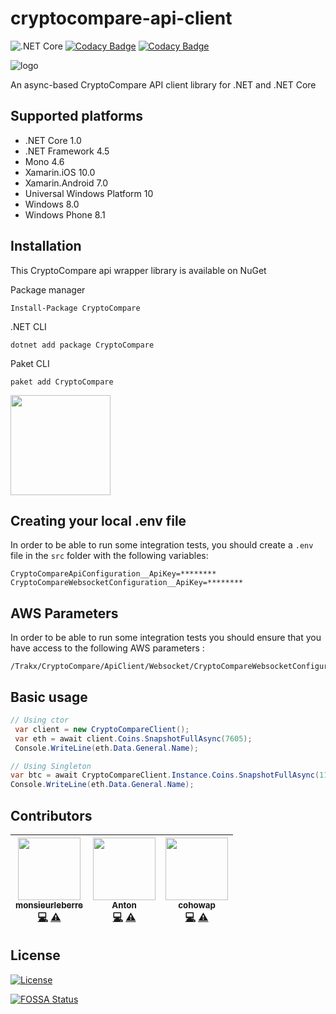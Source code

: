 # cryptocompare-api-client

![.NET Core](https://github.com/trakx/cryptocompare-api-client/workflows/.NET%20Core/badge.svg) 
[![Codacy Badge](https://app.codacy.com/project/badge/Grade/cc015709dab343b89b53eb42314ac159)](https://www.codacy.com/gh/trakx/cryptocompare-api-client/dashboard?utm_source=github.com&amp;utm_medium=referral&amp;utm_content=trakx/cryptocompare-api-client&amp;utm_campaign=Badge_Grade) 
[![Codacy Badge](https://app.codacy.com/project/badge/Coverage/cc015709dab343b89b53eb42314ac159)](https://www.codacy.com/gh/trakx/cryptocompare-api-client/dashboard?utm_source=github.com&utm_medium=referral&utm_content=trakx/cryptocompare-api-client&utm_campaign=Badge_Coverage)

![logo](https://raw.githubusercontent.com/joancaron/cryptocompare-api/master/cryptocompare_logo.png)

An async-based CryptoCompare API client library for .NET and .NET Core

## Supported platforms

* .NET Core 1.0
* .NET Framework 4.5
* Mono 4.6
* Xamarin.iOS 10.0
* Xamarin.Android 7.0
* Universal Windows Platform 10
* Windows 8.0
* Windows Phone 8.1

## Installation
This CryptoCompare api wrapper library is available on NuGet

Package manager
````
Install-Package CryptoCompare
````

.NET CLI
````
dotnet add package CryptoCompare
````

Paket CLI
````
paket add CryptoCompare
````

<a href="https://www.patreon.com/joancaron">
	<img src="https://c5.patreon.com/external/logo/become_a_patron_button@2x.png" width="160">
</a>

## Creating your local .env file
In order to be able to run some integration tests, you should create a `.env` file in the `src` folder with the following variables:
```secretsEnvVariables
CryptoCompareApiConfiguration__ApiKey=********
CryptoCompareWebsocketConfiguration__ApiKey=********
```

## AWS Parameters
In order to be able to run some integration tests you should ensure that you have access to the following AWS parameters :
```awsParams
/Trakx/CryptoCompare/ApiClient/Websocket/CryptoCompareWebsocketConfiguration/ApiKey
```

## Basic usage
````csharp
// Using ctor
 var client = new CryptoCompareClient();
 var eth = await client.Coins.SnapshotFullAsync(7605);
 Console.WriteLine(eth.Data.General.Name);

// Using Singleton 
var btc = await CryptoCompareClient.Instance.Coins.SnapshotFullAsync(1182);
Console.WriteLine(eth.Data.General.Name);
````

## Contributors

<!-- ALL-CONTRIBUTORS-LIST:START - Do not remove or modify this section -->
<!-- prettier-ignore -->
| [<img src="https://avatars2.githubusercontent.com/u/4638821?v=4" width="100px;"/><br /><sub><b>monsieurleberre</b></sub>](https://github.com/monsieurleberre)<br />[💻](https://github.com/joancaron/cryptocompare-api/commits?author=monsieurleberre "Code") [⚠️](https://github.com/joancaron/cryptocompare-api/commits?author=monsieurleberre "Tests") | [<img src="https://avatars2.githubusercontent.com/u/10140906?v=4" width="100px;"/><br /><sub><b>Anton</b></sub>](https://github.com/stepkillah)<br />[💻](https://github.com/joancaron/cryptocompare-api/commits?author=stepkillah "Code") [⚠️](https://github.com/joancaron/cryptocompare-api/commits?author=stepkillah "Tests") | [<img src="https://avatars2.githubusercontent.com/u/634931?v=4" width="100px;"/><br /><sub><b>cohowap</b></sub>](https://github.com/cohowap)<br />[💻](https://github.com/joancaron/cryptocompare-api/commits?author=cohowap "Code") [⚠️](https://github.com/joancaron/cryptocompare-api/commits?author=cohowap "Tests") |
| :---: | :---: | :---: |
<!-- ALL-CONTRIBUTORS-LIST:END -->

## License

[![License](https://img.shields.io/badge/License-Apache%202.0-blue.svg)](https://opensource.org/licenses/Apache-2.0)



[![FOSSA Status](https://app.fossa.io/api/projects/git%2Bgithub.com%2Fjoancaron%2Fcryptocompare-api.svg?type=large)](https://app.fossa.io/projects/git%2Bgithub.com%2Fjoancaron%2Fcryptocompare-api?ref=badge_large)
